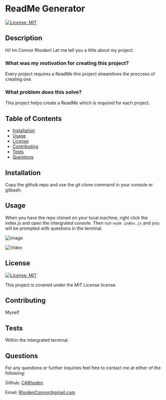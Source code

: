 
  # ReadMe Generator

  [![License: MIT](https://img.shields.io/badge/License-MIT-yellow.svg)](https://opensource.org/licenses/MIT)

  ## Description

  Hi! Im Connor Rhoden! Let me tell you a little about my project.

  ### What was my motivation for creating this project?
  
  Every project requires a ReadMe this project streamlines the proccess of creating one.

  ### What problem does this solve?

  This project helps create a ReadMe which is required for each project.

  ## Table of Contents

  - [Installation](#installation)
  - [Usage](#usage)
  - [License](#license)
  - [Contributing](#contributing)
  - [Tests](#tests)
  - [Questions](#questions)

  ## Installation

  Copy the github repo and use the git clone command in your console or gitbash.

  ## Usage

  When you have the repo cloned on your local machine, right click the index.js and open the intergrated console. Then run ` node index.js ` and you will be prompted with questions in the terminal.

  ![image](https://github.com/CARhoden/Readme-Gen/assets/101947931/4188ce1c-58c6-48c7-9552-0dc8f9cd5bf8)

  ![Video](https://drive.google.com/file/d/1XuTSvMnafmilXvSdT_sx1OkmWPqNrtfb/view)
  
  ## License

[![License: MIT](https://img.shields.io/badge/License-MIT-yellow.svg)](https://opensource.org/licenses/MIT)

This project is covered under the MIT License license.

  ## Contributing

  Myself

  ## Tests

  Within the intergrated terminal.

  ## Questions

  For any questions or further inquiries feel free to contact me at either of the following:
  
  Github: [CARhoden](https://github.com/CARhoden)

  Email: <RhodenConnor@gmail.com>

  